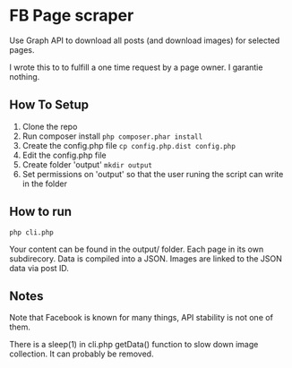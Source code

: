 FB Page scraper
===============

Use Graph API to download all posts (and download images) for selected pages.

I wrote this to to fulfill a one time request by a page owner. I garantie nothing.

How To Setup
----------

1. Clone the repo
2. Run composer install `php composer.phar install`
3. Create the config.php file `cp config.php.dist config.php`
4. Edit the config.php file
5. Create folder 'output' `mkdir output`
6. Set permissions on 'output' so that the user runing the script can write in the folder

How to run
----------

`php cli.php`

Your content can be found in the output/ folder. Each page in its own subdirecory. Data is compiled into a JSON. Images are linked to the JSON data via post ID.


Notes
-----

Note that Facebook is known for many things, API stability is not one of them.

There is a sleep(1) in cli.php getData() function to slow down image collection. It can probably be removed.
